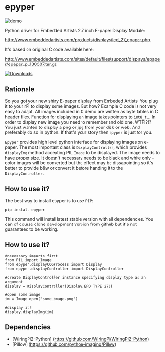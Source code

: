 epyper
======

![demo](https://raw.github.com/mnowotka/epyper/master/doc/demo.jpg)

Python driver for Embedded Artists 2.7 inch E-paper Display Module:

http://www.embeddedartists.com/products/displays/lcd_27_epaper.php. 

It's based on original C code available here:

http://www.embeddedartists.com/sites/default/files/support/displays/epaper/epaper_pi_130307.tar.gz

[![Downloads](https://pypip.in/v/epyper/badge.png)](https://pypi.python.org/pypi/epyper)

Rationale
--------

So you got your new shiny E-paper display from Embeded Artists. You plug it to your rPi to display some images. But how? Example C code is not very easy to adapt. All images included in C demo are written as byte tables in C header files. Function for displaying an image takes pointers to `int8_t`... In order to display new image you need to remember and old one. WTF!?!? You just wanted to display a png or jpg from your disk or web. And preferably do so in python. If that's your story then `epyper` is just for you.

`Epyper` provides high level python interface for displaying images on e-paper. The most important class is `DisplayController`, which provides `displayImg` method accepting PIL `Image` to be displayed. The image needs to have proper size. It doesn't necessary needs to be black and white only - color images will be converted but the effect may be dissapointing so it's better to provide b&w or convert it before handing it to the `DisplayController`. 

How to use it?
--------

The best way to install epyper is to use `PIP`:

    pip install epyper
    
This command will install latest stable version with all dependencies.
You can of course clone development version from github but it's not guaranteed to be working.

How to use it?
--------

    #necessary imports first
    from PIL import Image
    from epyper.displayCOGProcess import Display
    from epyper.displayController import DisplayController
    
    #create DisplayController instance specifying display type as an argument
    display = DisplayController(Display.EPD_TYPE_270)
    
    #open some image
    im = Image.open("some_image.png")
    
    #display it!
    display.displayImg(im)
    
Dependencies
--------
 * [WiringPi2-Python] (https://github.com/WiringPi/WiringPi2-Python)
 * [Pillow] (https://github.com/python-imaging/Pillow)
